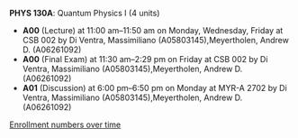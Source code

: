 **PHYS 130A**: Quantum Physics I (4 units)

- **A00** (Lecture) at 11:00 am–11:50 am on Monday, Wednesday, Friday at CSB 002 by Di Ventra, Massimiliano (A05803145),Meyertholen, Andrew D. (A06261092)
- **A00** (Final Exam) at 11:30 am–2:29 pm on Friday at CSB 002 by Di Ventra, Massimiliano (A05803145),Meyertholen, Andrew D. (A06261092)
- **A01** (Discussion) at 6:00 pm–6:50 pm on Monday at MYR-A 2702 by Di Ventra, Massimiliano (A05803145),Meyertholen, Andrew D. (A06261092)

[Enrollment numbers over time](./PHYS130A.tsv)
